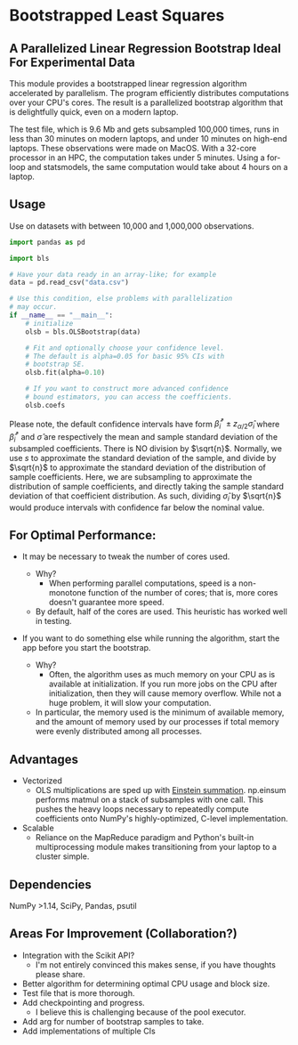# Bootstrapped Least Squares

## A Parallelized Linear Regression Bootstrap Ideal For Experimental Data

This module provides a bootstrapped linear regression algorithm accelerated by parallelism.
The program efficiently distributes computations over your CPU's cores.
The result is a parallelized bootstrap algorithm that is delightfully quick, even on a modern laptop.

The test file, which is 9.6 Mb and gets subsampled 100,000 times, runs in less than 30 minutes on modern laptops, and under 10 minutes on high-end laptops. These observations were made on MacOS. With a 32-core processor in an HPC, the computation takes under 5 minutes. Using a for-loop and statsmodels, the same computation would take about 4 hours on a laptop.

## Usage

Use on datasets with between 10,000 and 1,000,000 observations.

```python
import pandas as pd

import bls

# Have your data ready in an array-like; for example
data = pd.read_csv("data.csv")

# Use this condition, else problems with parallelization
# may occur.
if __name__ == "__main__":
    # initialize
    olsb = bls.OLSBootstrap(data)

    # Fit and optionally choose your confidence level.
    # The default is alpha=0.05 for basic 95% CIs with
    # bootstrap SE.
    olsb.fit(alpha=0.10)

    # If you want to construct more advanced confidence
    # bound estimators, you can access the coefficients.
    olsb.coefs
```

Please note, the default confidence intervals have form $\hat{\beta}_i^* ± z_{\alpha/2}\hat{\sigma}_i$ where $\hat{\beta}_i^*$ and $\hat{\sigma}$ are respectively the mean and sample standard deviation of the subsampled coefficients. There is NO division by $\sqrt{n}$. Normally, we use $s$ to approximate the standard deviation of the sample, and divide by $\sqrt{n}$ to approximate the standard deviation of the distribution of sample coefficients. Here, we are subsampling to approximate the distribution of sample coefficients, and directly taking the sample standard deviation of that coefficient distribution. As such, dividing $\hat{\sigma}_i$ by $\sqrt{n}$ would produce intervals with confidence far below the nominal value.

## For Optimal Performance:
- It may be necessary to tweak the number of cores used.
  - Why?
    - When performing parallel computations, speed is a non-monotone function of the number of cores; that is, more cores doesn't guarantee more speed. 
  - By default, half of the cores are used. This heuristic has worked well in testing.

- If you want to do something else while running the algorithm, start the app before you start the bootstrap.
  - Why?
    - Often, the algorithm uses as much memory on your CPU as is available at initialization. If you run more jobs on the CPU after initialization, then they will cause memory overflow. While not a huge problem, it will slow your computation.
  - In particular, the memory used is the minimum of available memory, and the amount of memory used by our processes if total memory were evenly distributed among all processes.
  
## Advantages
- Vectorized
  - OLS multiplications are sped up with [Einstein summation](https://mathworld.wolfram.com/EinsteinSummation.html). np.einsum performs matmul on a stack of subsamples with one call. This pushes the heavy loops necessary to repeatedly compute coefficients onto NumPy's highly-optimized, C-level implementation.
- Scalable
  - Reliance on the MapReduce paradigm and Python's built-in multiprocessing module makes transitioning from your laptop to a cluster simple.

## Dependencies

NumPy >1.14, SciPy, Pandas, psutil

## Areas For Improvement (Collaboration?)
- Integration with the Scikit API?
  - I'm not entirely convinced this makes sense, if you have thoughts please share.
- Better algorithm for determining optimal CPU usage and block size.
- Test file that is more thorough.
- Add checkpointing and progress.
  - I believe this is challenging because of the pool executor.
- Add arg for number of bootstrap samples to take.
- Add implementations of multiple CIs
